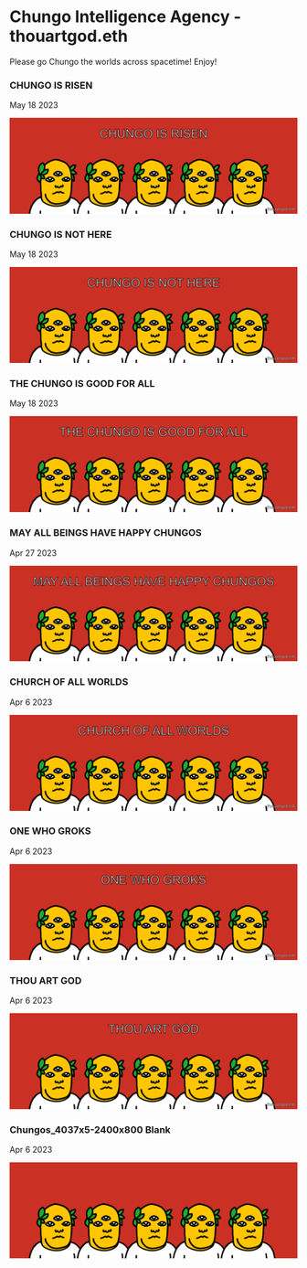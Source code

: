 # Chungo Intelligence Agency - thouartgod.eth

Please go Chungo the worlds across spacetime! Enjoy!

### CHUNGO IS RISEN

May 18 2023

<kbd><img src="thouartgod/chungoisrisen.png" /></kbd>

### CHUNGO IS NOT HERE

May 18 2023

<kbd><img src="thouartgod/chungoisnothere.png" /></kbd>

### THE CHUNGO IS GOOD FOR ALL

May 18 2023

<kbd><img src="thouartgod/thechungoisgoodforall.png" /></kbd>

### MAY ALL BEINGS HAVE HAPPY CHUNGOS

Apr 27 2023

<kbd><img src="thouartgod/mayallbeingshavehappychungos.png" /></kbd>

### CHURCH OF ALL WORLDS

Apr 6 2023

<kbd><img src="thouartgod/churchofallworlds.png" /></kbd>

### ONE WHO GROKS

Apr 6 2023

<kbd><img src="thouartgod/onewhogroks.png" /></kbd>

### THOU ART GOD

Apr 6 2023

<kbd><img src="thouartgod/thouartgod.png" /></kbd>

### Chungos_4037x5-2400x800 Blank

Apr 6 2023

<kbd><img src="thouartgod/Chungos_4037x5-2400x800.png" /></kbd>
